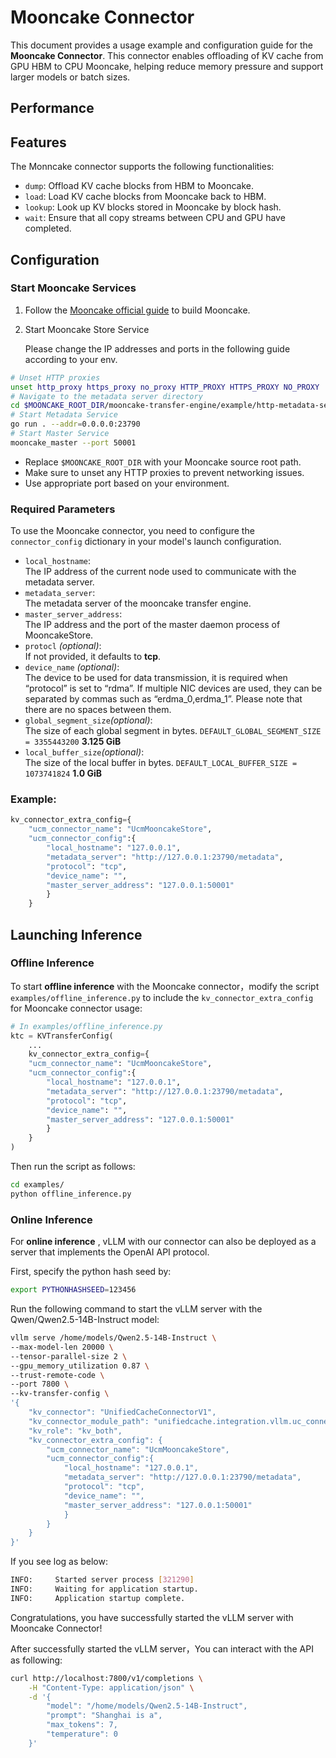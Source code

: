 # Mooncake Connector

This document provides a usage example and configuration guide for the **Mooncake Connector**. This connector enables offloading of KV cache from GPU HBM to CPU Mooncake, helping reduce memory pressure and support larger models or batch sizes.

## Performance





## Features

The Monncake connector supports the following functionalities:

- `dump`: Offload KV cache blocks from HBM to Mooncake.
- `load`: Load KV cache blocks from Mooncake back to HBM.
- `lookup`: Look up KV blocks stored in Mooncake by block hash.
- `wait`: Ensure that all copy streams between CPU and GPU have completed.

## Configuration

### Start Mooncake Services

1. Follow the [Mooncake official guide](https://github.com/kvcache-ai/Mooncake/blob/v0.3.4/doc/en/build.md) to build Mooncake.

2. Start Mooncake Store Service

    Please change the IP addresses and ports in the following guide according to your env.

```bash
# Unset HTTP proxies
unset http_proxy https_proxy no_proxy HTTP_PROXY HTTPS_PROXY NO_PROXY
# Navigate to the metadata server directory
cd $MOONCAKE_ROOT_DIR/mooncake-transfer-engine/example/http-metadata-server
# Start Metadata Service
go run . --addr=0.0.0.0:23790
# Start Master Service
mooncake_master --port 50001
```
- Replace `$MOONCAKE_ROOT_DIR` with your Mooncake source root path.
- Make sure to unset any HTTP proxies to prevent networking issues.
- Use appropriate port based on your environment.



### Required Parameters

To use the Mooncake connector, you need to configure the `connector_config` dictionary in your model's launch configuration.

- `local_hostname`:   
  The IP address of the current node used to communicate with the metadata server.
- `metadata_server`:  
  The metadata server of the mooncake transfer engine.
- `master_server_address`:  
  The IP address and the port of the master daemon process of MooncakeStore.
- `protocl`  *(optional)*:  
  If not provided, it defaults to **tcp**.
- `device_name`  *(optional)*:  
  The device to be used for data transmission, it is required when “protocol” is set to “rdma”. If multiple NIC devices are used, they can be separated by commas such as “erdma_0,erdma_1”. Please note that there are no spaces between them.
- `global_segment_size`*(optional)*:  
  The size of each global segment in bytes. `DEFAULT_GLOBAL_SEGMENT_SIZE = 3355443200`  **3.125 GiB**
- `local_buffer_size`*(optional)*:  
  The size of the local buffer in bytes. `DEFAULT_LOCAL_BUFFER_SIZE = 1073741824`   **1.0 GiB**


### Example:

```python
kv_connector_extra_config={
    "ucm_connector_name": "UcmMooncakeStore", 
    "ucm_connector_config":{
        "local_hostname": "127.0.0.1",
        "metadata_server": "http://127.0.0.1:23790/metadata",
        "protocol": "tcp",
        "device_name": "",
        "master_server_address": "127.0.0.1:50001"
        }
    }
```

## Launching Inference

### Offline Inference

To start **offline inference** with the Mooncake connector，modify the script `examples/offline_inference.py` to include the `kv_connector_extra_config` for Mooncake connector usage:

```python
# In examples/offline_inference.py
ktc = KVTransferConfig(
    ...
    kv_connector_extra_config={
    "ucm_connector_name": "UcmMooncakeStore", 
    "ucm_connector_config":{    
        "local_hostname": "127.0.0.1",
        "metadata_server": "http://127.0.0.1:23790/metadata",
        "protocol": "tcp",
        "device_name": "",
        "master_server_address": "127.0.0.1:50001"
        }
    }
)
```

Then run the script as follows:

```bash
cd examples/
python offline_inference.py
```

### Online Inference

For **online inference** , vLLM with our connector can also be deployed as a server that implements the OpenAI API protocol. 

First, specify the python hash seed by:
```bash
export PYTHONHASHSEED=123456
```

Run the following command to start the vLLM server with the Qwen/Qwen2.5-14B-Instruct model:

```bash
vllm serve /home/models/Qwen2.5-14B-Instruct \
--max-model-len 20000 \
--tensor-parallel-size 2 \
--gpu_memory_utilization 0.87 \
--trust-remote-code \
--port 7800 \
--kv-transfer-config \
'{
    "kv_connector": "UnifiedCacheConnectorV1",
    "kv_connector_module_path": "unifiedcache.integration.vllm.uc_connector",
    "kv_role": "kv_both",
    "kv_connector_extra_config": {
        "ucm_connector_name": "UcmMooncakeStore", 
        "ucm_connector_config":{  
            "local_hostname": "127.0.0.1",
            "metadata_server": "http://127.0.0.1:23790/metadata",
            "protocol": "tcp",
            "device_name": "",
            "master_server_address": "127.0.0.1:50001"
            }
        }
    }
}'
```

If you see log as below:

```bash
INFO:     Started server process [321290]
INFO:     Waiting for application startup.
INFO:     Application startup complete.
```

Congratulations, you have successfully started the vLLM server with Mooncake Connector!

After successfully started the vLLM server，You can interact with the API as following:

```bash
curl http://localhost:7800/v1/completions \
    -H "Content-Type: application/json" \
    -d '{
        "model": "/home/models/Qwen2.5-14B-Instruct",
        "prompt": "Shanghai is a",
        "max_tokens": 7,
        "temperature": 0
    }'
```
